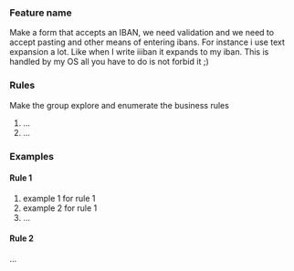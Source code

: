### Feature name
Make a form that accepts an IBAN, we need validation and we need to accept pasting and other means of entering ibans.
For instance i use text expansion a lot. Like when I write iiiban it expands to my iban. This is handled by 
my OS all you have to do is not forbid it ;)

### Rules
Make the group explore and enumerate the business rules

1. ...
2. ...

### Examples
#### Rule 1
1. example 1 for rule 1
2. example 2 for rule 1
3. ...

#### Rule 2
...
